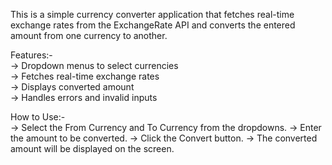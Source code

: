 

This is a simple currency converter application that fetches real-time exchange rates from the ExchangeRate API and converts the entered amount from one currency to another.

Features:-
<br>
→ Dropdown menus to select currencies <br>
→ Fetches real-time exchange rates <br>
→ Displays converted amount <br>
→ Handles errors and invalid inputs <br>

How to Use:-
<br>
→ Select the From Currency and To Currency from the dropdowns.
→ Enter the amount to be converted.
→ Click the Convert button.
→ The converted amount will be displayed on the screen.